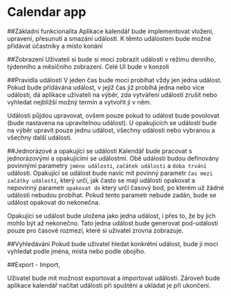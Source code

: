 # Calendar app

##Základní funkcionalita
Aplikace kalendář bude implementovat vložení, upravení, přesunutí a smazání událostí. K těmto událostem bude možné přidávat účastníky a místo konání

##Zobrazení
Uživateli si bude si moci zobrazit události v režimu denního, týdenního a měsíčního zobrazení. Celé UI bude v konzoli

##Pravidla událostí
V jeden čas bude moci probíhat vždy jen jedna událost. Pokud bude přidávána událost, v jejíž čas již probíhá jedna nebo více událostí, dá aplikace uživateli na výběr, zda vytváření události zrušit nebo vyhledat nejbližší možný termín a vytvořit ji v něm. 

Události půjdou upravovat, ovšem pouze pokud to událost bude povolovat (bude nastavena na upravitelnou událost). U opakujících se událostí bude na výběr upravit pouze jednu událost, všechny události nebo vybranou a všechny další události. 

##Jednorázové a opakující se události
Kalendář bude pracovat s jednorázovými a opakujícími se událostmi. Obě události budou definovány povinnými parametry `jméno události`, `začátek události` a `doba trvání` události. Opakující se událost bude navíc mít povinný parametr `čas mezi začátky události`, který určí, jak často se mají události opakovat a nepovinný parametr `opakovat do` který určí časový bod, po kterém už žádné události nebudou probíhat. Pokud tento parametr nebude zadán, bude se událost opakovat do nekonečna.

Opakující se událost bude uložena jako jedna událost, i přes to, že by jich mohlo být až nekonečno. Tato jedna událost bude generovat pod-události pouze pro časové rozmezí, které si uživatel zrovna zobrazuje.


##Vyhledávání
Pokud bude uživatel hledat konkrétní událost, bude ji moci vyhledat podle jména, místa nebo podle obojího.

##Export - Import,

Uživatel bude mít možnost exportovat a importovat události. Zároveň bude aplikace kalendář načítat události při spuštění a ukládat je při ukončení. 

##